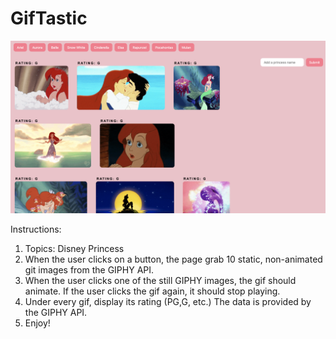 # GifTastic

![picture](screenshot.png)

Instructions:
1. Topics: Disney Princess
2. When the user clicks on a button, the page grab 10 static, non-animated git images from the GIPHY API.
3. When the user clicks one of the still GIPHY images, the gif should animate. If the user clicks the gif again, it should stop playing.
4. Under every gif, display its rating (PG,G, etc.) The data is provided by the GIPHY API. 
5. Enjoy!